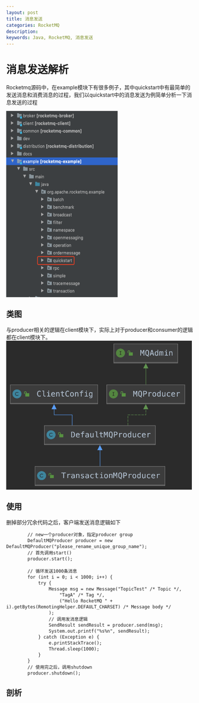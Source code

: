 ```yaml
---
layout: post
title: 消息发送
categories: RocketMQ
description: 
keywords: Java, RocketMQ, 消息发送
---
```

# 消息发送解析

Rocketmq源码中，在example模块下有很多例子，其中quickstart中有最简单的发送消息和消费消息的过程，我们以quickstart中的消息发送为例简单分析一下消息发送的过程

<img src="/images/posts/rocketmq/project-structure.png" width = "300" height = "500" align=center />

## 类图
与producer相关的逻辑在client模块下，实际上对于producer和consumer的逻辑都在client模块下。
<img src="/images/posts/rocketmq/client-producer.png" width = "500" height = "400" align=center />


## 使用

删掉部分冗余代码之后，客户端发送消息逻辑如下

```
        // new一个producer对象，指定producer group
        DefaultMQProducer producer = new DefaultMQProducer("please_rename_unique_group_name");
        // 首先调用start()
        producer.start();

        // 循环发送1000条消息
        for (int i = 0; i < 1000; i++) {
            try {
                Message msg = new Message("TopicTest" /* Topic */,
                    "TagA" /* Tag */,
                    ("Hello RocketMQ " + i).getBytes(RemotingHelper.DEFAULT_CHARSET) /* Message body */
                );
                // 调用发消息逻辑
                SendResult sendResult = producer.send(msg);
                System.out.printf("%s%n", sendResult);
            } catch (Exception e) {
                e.printStackTrace();
                Thread.sleep(1000);
            }
        }
        // 使用完之后，调用shutdown
        producer.shutdown();
```



## 剖析
